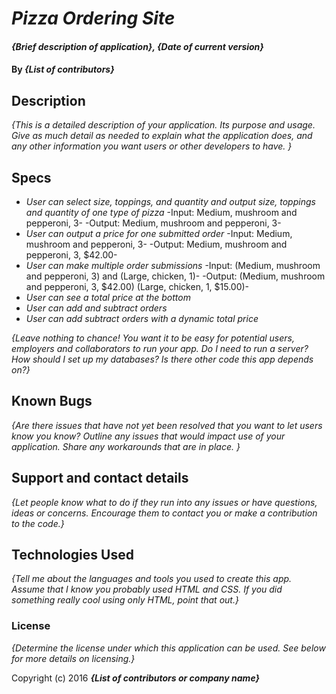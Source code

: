 # _Pizza Ordering Site_

#### _{Brief description of application}, {Date of current version}_

#### By _**{List of contributors}**_

## Description

_{This is a detailed description of your application. Its purpose and usage.  Give as much detail as needed to explain what the application does, and any other information you want users or other developers to have. }_

## Specs

* _User can select size, toppings, and quantity and output size, toppings and quantity of one type of pizza_
    -Input: Medium, mushroom and pepperoni, 3-
    -Output: Medium, mushroom and pepperoni, 3-
* _User can output a price for one submitted order_
    -Input: Medium, mushroom and pepperoni, 3-
    -Output: Medium, mushroom and pepperoni, 3, $42.00-
* _User can make multiple order submissions_
    -Input: (Medium, mushroom and pepperoni, 3) and (Large, chicken, 1)-
    -Output: (Medium, mushroom and pepperoni, 3, $42.00) (Large, chicken, 1, $15.00)-
* _User can see a total price at the bottom_
* _User can add and subtract orders_
* _User can add subtract orders with a dynamic total price_

_{Leave nothing to chance! You want it to be easy for potential users, employers and collaborators to run your app. Do I need to run a server? How should I set up my databases? Is there other code this app depends on?}_

## Known Bugs

_{Are there issues that have not yet been resolved that you want to let users know you know?  Outline any issues that would impact use of your application.  Share any workarounds that are in place. }_

## Support and contact details

_{Let people know what to do if they run into any issues or have questions, ideas or concerns.  Encourage them to contact you or make a contribution to the code.}_

## Technologies Used

_{Tell me about the languages and tools you used to create this app. Assume that I know you probably used HTML and CSS. If you did something really cool using only HTML, point that out.}_

### License

*{Determine the license under which this application can be used.  See below for more details on licensing.}*

Copyright (c) 2016 **_{List of contributors or company name}_**
